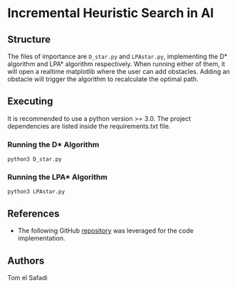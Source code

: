 # Incremental Heuristic Search in AI

## Structure

The files of importance are ```D_star.py``` and ```LPAstar.py```, implementing the D* algorithm and LPA* algorithm respectively. When running either of them, it will open a realtime matplotlib where the user can add obstacles. Adding an obstacle will trigger the algorithm to recalculate the optimal path.

## Executing

It is recommended to use a python version >= 3.0.
The project dependencies are listed inside the requirements.txt file.

### Running the D* Algorithm

```python3 D_star.py```

### Running the LPA* Algorithm

```python3 LPAstar.py```

## References

 - The following GitHub [repository](https://github.com/zhm-real/PathPlanning) was leveraged for the code implementation.

## Authors
Tom el Safadi

